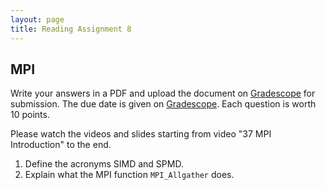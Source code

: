 ```yaml
---
layout: page
title: Reading Assignment 8
---
```


## MPI

Write your answers in a PDF and upload the document on [Gradescope](https://www.gradescope.com/courses/258024) for submission. The due date is given on [Gradescope](https://www.gradescope.com/courses/258024). Each question is worth 10 points. 

Please watch the videos and slides starting from video "37 MPI Introduction" to the end.

1. Define the acronyms SIMD and SPMD.
2. Explain what the MPI function `MPI_Allgather` does.